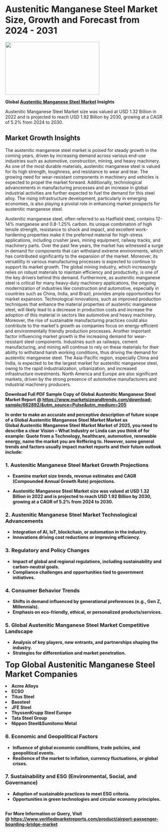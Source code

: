 <H1>Austenitic Manganese Steel Market Size, Growth and Forecast from 2024 - 2031</H1><img class="aligncenter size-medium wp-image-584254" src="https://thirdeyenews.in/wp-content/uploads/2024/09/Global-Market-Research-300x168.jpeg" alt="" width="300" height="168" /><p><strong>Global&nbsp;<a href="https://www.marketsizeandtrends.com/download-sample/662892/&amp;utm_source=Pulse&amp;utm_medium=205">Austenitic Manganese Steel Market</a> Insights</strong></p><p>Austenitic Manganese Steel Market size was valued at USD 1.32 Billion in 2022 and is projected to reach USD 1.92 Billion by 2030, growing at a CAGR of 5.2% from 2024 to 2030.</p><p><h2>Market Growth Insights</h2> <p>The austenitic manganese steel market is poised for steady growth in the coming years, driven by increasing demand across various end-use industries such as automotive, construction, mining, and heavy machinery. As one of the most durable materials, austenitic manganese steel is valued for its high strength, toughness, and resistance to wear and tear. The growing need for wear-resistant components in machinery and vehicles is expected to propel the market forward. Additionally, technological advancements in manufacturing processes and an increase in global industrial activities are further expected to fuel the demand for this steel alloy. The rising infrastructure development, particularly in emerging economies, is also playing a pivotal role in enhancing market prospects for austenitic manganese steel.</p> <p><strong></strong></p> <p>Austenitic manganese steel, often referred to as Hadfield steel, contains 12-14% manganese and 0.8-1.25% carbon. Its unique combination of high tensile strength, resistance to shock and impact, and excellent work-hardening properties make it the preferred material for high-stress applications, including crusher jaws, mining equipment, railway tracks, and machinery parts. Over the past few years, the market has witnessed a surge in demand for components that can withstand extreme environments, which has contributed significantly to the expansion of the market. Moreover, its versatility in various manufacturing processes is expected to continue to support its market growth. The global mining industry, which increasingly relies on robust materials to maintain efficiency and productivity, is one of the key drivers behind this demand. Furthermore, as austenitic manganese steel is critical for many heavy-duty machinery applications, the ongoing modernization of industries like construction and automotive, especially in countries such as China, India, and Brazil, provides ample opportunities for market expansion. Technological innovations, such as improved production techniques that enhance the material properties of austenitic manganese steel, will likely lead to a decrease in production costs and increase the adoption of this material in sectors like automotive and heavy machinery. Moreover, the rise of sustainable manufacturing practices could also contribute to the market's growth as companies focus on energy-efficient and environmentally friendly production processes. Another important factor influencing market growth is the increasing demand for wear-resistant steel components. Industries such as railways, cement manufacturing, and mining will continue to rely on these materials for their ability to withstand harsh working conditions, thus driving the demand for austenitic manganese steel. The Asia-Pacific region, especially China and India, is expected to be the largest market for austenitic manganese steel, owing to the rapid industrialization, urbanization, and increased infrastructure investments. North America and Europe are also significant markets, driven by the strong presence of automotive manufacturers and industrial machinery producers. <p><strong></p><p><span class=""><strong>Download Full PDF Sample Copy of Global Austenitic Manganese Steel Market Report</strong> @ <a href="https://www.marketsizeandtrends.com/download-sample/662892/&amp;utm_source=Pulse&amp;utm_medium=205" target="_blank">https://www.marketsizeandtrends.com/download-sample/662892/&amp;utm_source=Pulse&amp;utm_medium=205</a></span></p><p>In order to make an accurate and perceptive description of future scope of a Global&nbsp;Austenitic Manganese Steel Market Market as Global&nbsp;Austenitic Manganese Steel Market Market of 2025, you need to describe a clear Vision &ndash; What Industry or Linda can you think of for example: Quote from a Technology, healthcare, automotive, renewable energy, name the market you are Reffering to. However, some general trends and factors usually impact market reports and their future outlook include:</p><h3>1.&nbsp;<strong>Austenitic Manganese Steel Market Growth Projections</strong></h3><ul><li>Examine market size trends, revenue estimates and CAGR (Compounded Annual Growth Rate) projections.</li><li><p>Austenitic Manganese Steel Market size was valued at USD 1.32 Billion in 2022 and is projected to reach USD 1.92 Billion by 2030, growing at a CAGR of 5.2% from 2024 to 2030.</p></li></ul><h3>2.&nbsp;<strong>Austenitic Manganese Steel Market Technological Advancements</strong></h3><ul><li>Integration of AI, IoT, blockchain, or automation in the industry.</li><li>Innovations driving cost reductions or improving efficiency.</li></ul><h3>3.&nbsp;<strong>Regulatory and Policy Changes</strong></h3><ul><li>Impact of global and regional regulations, including sustainability and carbon-neutral goals.</li><li>Compliance challenges and opportunities tied to government initiatives.</li></ul><h3>4.&nbsp;<strong>Consumer Behavior Trends</strong></h3><ul><li>Shifts in demand influenced by generational preferences (e.g., Gen Z, Millennials).</li><li>Emphasis on eco-friendly, ethical, or personalized products/services.</li></ul><h3>5.&nbsp;<strong>Global Austenitic Manganese Steel Market Competitive Landscape</strong></h3><ul><li>Analysis of key players, new entrants, and partnerships shaping the industry.</li><li>Strategies for differentiation and market penetration.</li></ul><p data-pm-slice="1 1 []"><span style="color: inherit; font-family: inherit; font-size: 25px;">Top Global Austenitic Manganese Steel Market Companies</span></p><div class="" data-test-id=""><p><li>Acme Alloys</li><li> ECSO</li><li> Titus Steel</li><li> Baosteel</li><li> JFE Steel</li><li> ThyssenKrupp Steel Europe</li><li> Tata Steel Group</li><li> Nippon Steel&Sumitomo Metal</li></p></div><h3>6.&nbsp;<strong>Economic and Geopolitical Factors</strong></h3><ul><li>Influence of global economic conditions, trade policies, and geopolitical events.</li><li>Resilience of the market to inflation, currency fluctuations, or global crises.</li></ul><h3>7.&nbsp;<strong>Sustainability and ESG (Environmental, Social, and Governance)</strong></h3><ul><li>Adoption of sustainable practices to meet ESG criteria.</li><li>Opportunities in green technologies and circular economy principles.</li></ul><h2><strong style="font-size: 14px;">For More Information or Query, Visit @&nbsp;</strong><a style="background-color: #ffffff; font-size: 14px;" href="https://www.marketsizeandtrends.com/report/austenitic-manganese-steel-market/" target="_blank">https://www.verifiedmarketreports.com/product/airport-passenger-boarding-bridge-market</a></h2>
